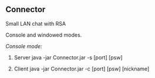 ## Connector
Small LAN chat with RSA

Console and windowed modes.

*Console mode:*

1. Server
java -jar Connector.jar -s [port] [psw]

2. Client
java -jar Connector.jar -c [port] [psw] [nickname]